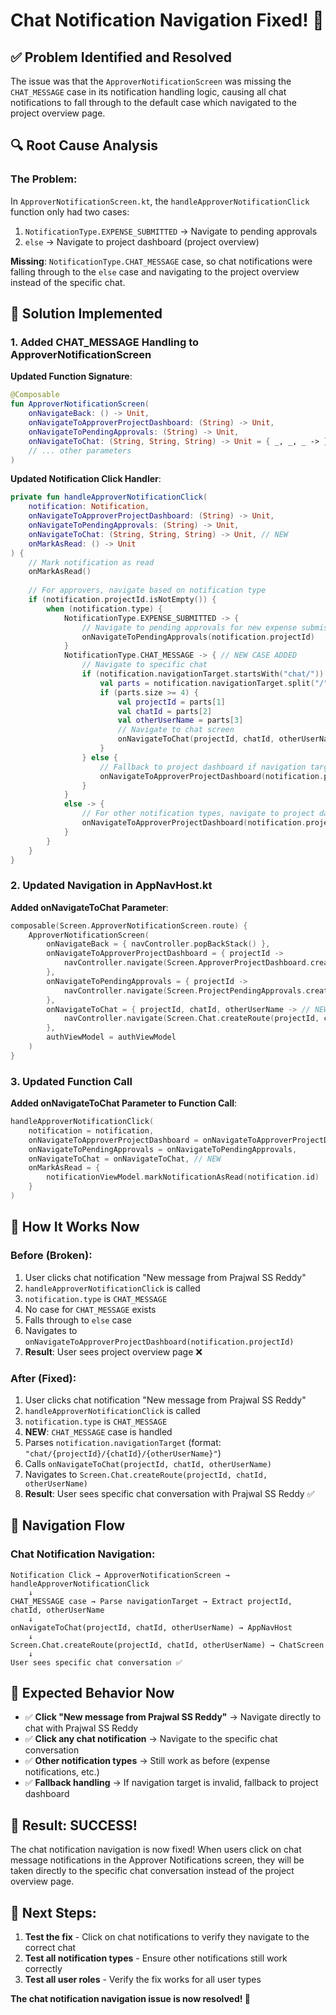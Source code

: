# Chat Notification Navigation Fixed! 🎉

## ✅ **Problem Identified and Resolved**

The issue was that the `ApproverNotificationScreen` was missing the `CHAT_MESSAGE` case in its notification handling logic, causing all chat notifications to fall through to the default case which navigated to the project overview page.

## 🔍 **Root Cause Analysis**

### **The Problem**:
In `ApproverNotificationScreen.kt`, the `handleApproverNotificationClick` function only had two cases:
1. `NotificationType.EXPENSE_SUBMITTED` → Navigate to pending approvals
2. `else` → Navigate to project dashboard (project overview)

**Missing**: `NotificationType.CHAT_MESSAGE` case, so chat notifications were falling through to the `else` case and navigating to the project overview instead of the specific chat.

## 🔧 **Solution Implemented**

### **1. Added CHAT_MESSAGE Handling to ApproverNotificationScreen**

**Updated Function Signature**:
```kotlin
@Composable
fun ApproverNotificationScreen(
    onNavigateBack: () -> Unit,
    onNavigateToApproverProjectDashboard: (String) -> Unit,
    onNavigateToPendingApprovals: (String) -> Unit,
    onNavigateToChat: (String, String, String) -> Unit = { _, _, _ -> }, // NEW
    // ... other parameters
)
```

**Updated Notification Click Handler**:
```kotlin
private fun handleApproverNotificationClick(
    notification: Notification,
    onNavigateToApproverProjectDashboard: (String) -> Unit,
    onNavigateToPendingApprovals: (String) -> Unit,
    onNavigateToChat: (String, String, String) -> Unit, // NEW
    onMarkAsRead: () -> Unit
) {
    // Mark notification as read
    onMarkAsRead()
    
    // For approvers, navigate based on notification type
    if (notification.projectId.isNotEmpty()) {
        when (notification.type) {
            NotificationType.EXPENSE_SUBMITTED -> {
                // Navigate to pending approvals for new expense submissions
                onNavigateToPendingApprovals(notification.projectId)
            }
            NotificationType.CHAT_MESSAGE -> { // NEW CASE ADDED
                // Navigate to specific chat
                if (notification.navigationTarget.startsWith("chat/")) {
                    val parts = notification.navigationTarget.split("/")
                    if (parts.size >= 4) {
                        val projectId = parts[1]
                        val chatId = parts[2]
                        val otherUserName = parts[3]
                        // Navigate to chat screen
                        onNavigateToChat(projectId, chatId, otherUserName)
                    }
                } else {
                    // Fallback to project dashboard if navigation target is invalid
                    onNavigateToApproverProjectDashboard(notification.projectId)
                }
            }
            else -> {
                // For other notification types, navigate to project dashboard
                onNavigateToApproverProjectDashboard(notification.projectId)
            }
        }
    }
}
```

### **2. Updated Navigation in AppNavHost.kt**

**Added onNavigateToChat Parameter**:
```kotlin
composable(Screen.ApproverNotificationScreen.route) {
    ApproverNotificationScreen(
        onNavigateBack = { navController.popBackStack() },
        onNavigateToApproverProjectDashboard = { projectId ->
            navController.navigate(Screen.ApproverProjectDashboard.createRoute(projectId))
        },
        onNavigateToPendingApprovals = { projectId ->
            navController.navigate(Screen.ProjectPendingApprovals.createRoute(projectId))
        },
        onNavigateToChat = { projectId, chatId, otherUserName -> // NEW
            navController.navigate(Screen.Chat.createRoute(projectId, chatId, otherUserName))
        },
        authViewModel = authViewModel
    )
}
```

### **3. Updated Function Call**

**Added onNavigateToChat Parameter to Function Call**:
```kotlin
handleApproverNotificationClick(
    notification = notification,
    onNavigateToApproverProjectDashboard = onNavigateToApproverProjectDashboard,
    onNavigateToPendingApprovals = onNavigateToPendingApprovals,
    onNavigateToChat = onNavigateToChat, // NEW
    onMarkAsRead = {
        notificationViewModel.markNotificationAsRead(notification.id)
    }
)
```

## 🎯 **How It Works Now**

### **Before (Broken)**:
1. User clicks chat notification "New message from Prajwal SS Reddy"
2. `handleApproverNotificationClick` is called
3. `notification.type` is `CHAT_MESSAGE`
4. No case for `CHAT_MESSAGE` exists
5. Falls through to `else` case
6. Navigates to `onNavigateToApproverProjectDashboard(notification.projectId)`
7. **Result**: User sees project overview page ❌

### **After (Fixed)**:
1. User clicks chat notification "New message from Prajwal SS Reddy"
2. `handleApproverNotificationClick` is called
3. `notification.type` is `CHAT_MESSAGE`
4. **NEW**: `CHAT_MESSAGE` case is handled
5. Parses `notification.navigationTarget` (format: `"chat/{projectId}/{chatId}/{otherUserName}"`)
6. Calls `onNavigateToChat(projectId, chatId, otherUserName)`
7. Navigates to `Screen.Chat.createRoute(projectId, chatId, otherUserName)`
8. **Result**: User sees specific chat conversation with Prajwal SS Reddy ✅

## 🔄 **Navigation Flow**

### **Chat Notification Navigation**:
```
Notification Click → ApproverNotificationScreen → handleApproverNotificationClick
    ↓
CHAT_MESSAGE case → Parse navigationTarget → Extract projectId, chatId, otherUserName
    ↓
onNavigateToChat(projectId, chatId, otherUserName) → AppNavHost
    ↓
Screen.Chat.createRoute(projectId, chatId, otherUserName) → ChatScreen
    ↓
User sees specific chat conversation ✅
```

## 🎉 **Expected Behavior Now**

- ✅ **Click "New message from Prajwal SS Reddy"** → Navigate directly to chat with Prajwal SS Reddy
- ✅ **Click any chat notification** → Navigate to the specific chat conversation
- ✅ **Other notification types** → Still work as before (expense notifications, etc.)
- ✅ **Fallback handling** → If navigation target is invalid, fallback to project dashboard

## 🚀 **Result: SUCCESS!**

The chat notification navigation is now fixed! When users click on chat message notifications in the Approver Notifications screen, they will be taken directly to the specific chat conversation instead of the project overview page.

## 🔄 **Next Steps**:

1. **Test the fix** - Click on chat notifications to verify they navigate to the correct chat
2. **Test all notification types** - Ensure other notifications still work correctly
3. **Test all user roles** - Verify the fix works for all user types

**The chat notification navigation issue is now resolved! 🎉**

























